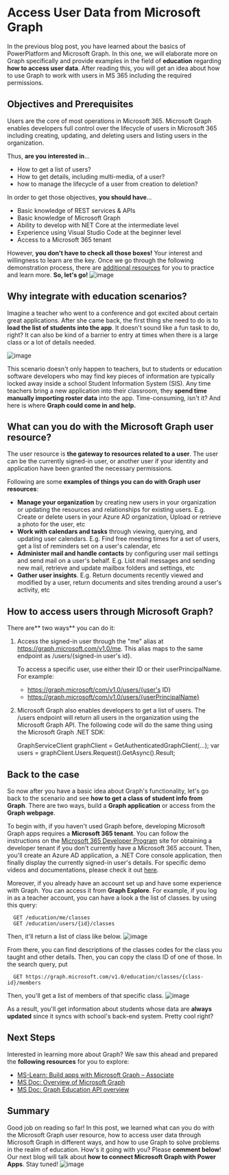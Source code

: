# Access User Data from Microsoft Graph

In the previous blog post, you have learned about the basics of PowerPlatform and Microsoft Graph. In this one, we will elaborate more on Graph specifically and provide examples in the field of **education** regarding **how to access user data**. After reading this, you will get an idea about how to use Graph to work with users in MS 365 including the required permissions.

## Objectives and Prerequisites
Users are the core of most operations in Microsoft 365. Microsoft Graph enables developers full control over the lifecycle of users in Microsoft 365 including creating, updating, and deleting users and listing users in the organization. 

Thus, **are you interested in**... 
* How to get a list of users?
* How to get details, including multi-media, of a user?
* how to manage the lifecycle of a user from creation to deletion?

In order to get those objectives, **you should have**...
* Basic knowledge of REST services & APIs
* Basic knowledge of Microsoft Graph
* Ability to develop with NET Core at the intermediate level
* Experience using Visual Studio Code at the beginner level
* Access to a Microsoft 365 tenant

However, **you don't have to check all those boxes!** Your interest and willingness to learn are the key. Once we go through the following demonstration process, there are [additional resources](https://docs.microsoft.com/en-gb/learn/paths/m365-msgraph-associate/) for you to practice and learn more. **So, let's go!**
![image](https://user-images.githubusercontent.com/49314681/168433112-4cc79cad-a0bf-4f37-a2e6-2a15c6717007.png)

## Why integrate with education scenarios?
Imagine a teacher who went to a conference and got excited about certain great applications. After she came back, the first thing she need to do is to **load the list of students into the app**. It doesn't sound like a fun task to do, right? It can also be kind of a barrier to entry at times when there is a large class or a lot of details needed. 

![image](https://user-images.githubusercontent.com/49314681/168432737-4a7e439f-0c96-4b79-ae26-a036b1ab507e.png)

This scenario doesn't only happen to teachers, but to students or education software developers who may find key pieces of information are typically locked away inside a school Student Information System (SIS). Any time teachers bring a new application into their classroom, they **spend time manually importing roster data** into the app. Time-consuming, isn't it? And here is where **Graph could come in and help.** 

## What can you do with the Microsoft Graph user resource?
The user resource is **the gateway to resources related to a user**. The user can be the currently signed-in user, or another user if your identity and application have been granted the necessary permissions.

Following are some **examples of things you can do with Graph user resources**:
* **Manage your organization** by creating new users in your organization or updating the resources and relationships for existing users. E.g. Create or delete users in your Azure AD organization, Upload or retrieve a photo for the user, etc
* **Work with calendars and tasks** through viewing, querying, and updating user calendars. E.g. Find free meeting times for a set of users, get a list of reminders set on a user's calendar, etc
* **Administer mail and handle contacts** by configuring user mail settings and send mail on a user's behalf. E.g. List mail messages and sending new mail, retrieve and update mailbox folders and settings, etc
* **Gather user insights**. E.g. Return documents recently viewed and modified by a user, return documents and sites trending around a user's activity, etc

## How to access users through Microsoft Graph?
There are** two ways** you can do it:
1. Access the signed-in user through the "me" alias at https://graph.microsoft.com/v1.0/me. This alias maps to the same endpoint as /users/{signed-in user's id}.

      To access a specific user, use either their ID or their userPrincipalName. For example:
      * https://graph.microsoft/com/v1.0/users/{user's ID}
      * https://graph.microsoft/com/v1.0/users/{userPrincipalName}

2. Microsoft Graph also enables developers to get a list of users. The /users endpoint will return all users in the organization using the Microsoft Graph API. The following code will do the same thing using the Microsoft Graph .NET SDK:

      GraphServiceClient graphClient = GetAuthenticatedGraphClient(...);
      var users = graphClient.Users.Request().GetAsync().Result;
      
## Back to the case
So now after you have a basic idea about Graph's functionality, let's go back to the scenario and see **how to get a class of student info from Graph**. There are two ways, build a **Graph application** or access from the **Graph webpage**. 

To begin with, if you haven't used Graph before, developing Microsoft Graph apps requires a **Microsoft 365 tenant**. You can follow the instructions on the [Microsoft 365 Developer Program](https://developer.microsoft.com/microsoft-365/dev-program) site for obtaining a developer tenant if you don't currently have a Microsoft 365 account. Then, you'll create an Azure AD application, a .NET Core console application, then finally display the currently signed-in user's details. For specific demo videos and documentations, please check it out [here](https://docs.microsoft.com/en-gb/learn/modules/msgraph-access-user-data/3-exercise-reading-users).

Moreover, if you already have an account set up and have some experience with Graph. You can access it from **Graph Explore**. For example, if you log in as a teacher account, you can have a look a the list of classes. by using this query: 

      GET /education/me/classes
      GET /education/users/{id}/classes
      
Then, it'll return a list of class like below. 
![image](https://user-images.githubusercontent.com/49314681/168429511-5298b328-e5c7-4a8a-966a-ad38ea8f7dd9.png)

From there, you can find descriptions of the classes codes for the class you taught and other details. Then, you can copy the class ID of one of those. In the search query, put 

      GET https://graph.microsoft.com/v1.0/education/classes/{class-id}/members

Then, you'll get a list of members of that specific class.
![image](https://user-images.githubusercontent.com/49314681/168430376-c6b5303c-797f-4b44-842d-0b7b211dc2a4.png)

As a result, you'll get information about students whose data are **always updated** since it syncs with school's back-end system. Pretty cool right?
## Next Steps
Interested in learning more about Graph? We saw this ahead and prepared the **following resources** for you to explore:

* [MS-Learn: Build apps with Microsoft Graph – Associate](https://docs.microsoft.com/en-gb/learn/paths/m365-msgraph-associate/)
* [MS Doc: Overview of Microsoft Graph](https://docs.microsoft.com/en-us/graph/overview)
* [MS Doc: Graph Education API overview](https://docs.microsoft.com/en-us/graph/education-concept-overview)

## Summary
Good job on reading so far! In this post, we learned what can you do with the Microsoft Graph user resource, how to access user data through Microsoft Graph in different ways, and how to use Graph to solve problems in the realm of education. How's it going with you? Please **comment below**! Our next blog will talk about **how to connect Microsoft Graph with Power Apps**. Stay tuned!
![image](https://user-images.githubusercontent.com/49314681/168434029-37979fd2-dc55-4c32-ba53-eb42fae7232d.png)



